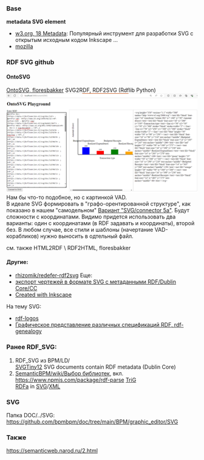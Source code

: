 
### Base

**metadata SVG element**
- [w3.org, 18 Metadata](https://www.w3.org/TR/SVGTiny12/metadata.html): Популярный инструмент для разработки SVG с открытым исходным кодом Inkscape ...
- [mozilla](https://developer.mozilla.org/en-US/docs/Web/SVG/Element/metadata)

### RDF SVG github
#### OntoSVG
[OntoSVG, floresbakker](https://github.com/floresbakker/OntoSVG)  SVG2RDF, RDF2SVG (Rdflib Python)
![ris](https://github.com/floresbakker/OntoSVG/raw/main/Examples/Playground.png) 
Нам бы что-то подобное, но с картинкой VAD.  
В идеале SVG формировать в "графо-орентированной структуре", как показано в нашем "самодельном" [Вариант "SVG/connector 5a"](https://github.com/bpmbpm/doc/blob/main/test/SVG/README.md#svgconnector_5a). 
Будут сложности с координатами. Видимо придется использовать два варианты: один с координатами (в RDF задавать и координаты), второй без. В любом случае, все стили и шаблоны (начертание VAD-корабликов) нужно выносить в одтельный файл.

см. также HTML2RDF \ RDF2HTML, floresbakker
#### Другие:  
- [rhizomik/redefer-rdf2svg](https://github.com/rhizomik/redefer-rdf2svg)
Еще:
- [экспорт чертежей в формате SVG с метаданными RDF/Dublin Core/CC](https://gist.github.com/nfreear/ca0decd2c14e2bbdaf70)
- [Created with Inkscape](https://gist.github.com/emmanuelgeoffray/2986983)

На тему SVG:
- [rdf-logos](https://github.com/cygri/rdf-logos/blob/master/index.html)
- [Графическое представление различных спецификаций RDF, rdf-genealogy](https://github.com/pchampin/rdf-genealogy)

### Ранее RDF_SVG:
1. RDF_SVG из BPM/LD/  
[SVGTiny12](https://www.w3.org/TR/2008/REC-SVGTiny12-20081222/metadata.html#MetadataAttributes) SVG documents contain RDF metadata (Dublin Core)  
2. [SemanticBPM/wiki/Выбор библиотек](https://github.com/bpmbpm/SemanticBPM/wiki/%D0%92%D1%8B%D0%B1%D0%BE%D1%80-%D0%B1%D0%B8%D0%B1%D0%BB%D0%B8%D0%BE%D1%82%D0%B5%D0%BA#rdf_svg), вкл.   
https://www.npmjs.com/package/rdf-parse [TriG](https://www.w3.org/TR/trig/)   
[RDFa](https://www.w3.org/TR/2008/REC-SVGTiny12-20081222/metadata.html#MetadataAttributes) in [SVG](https://www.w3.org/TR/SVGTiny12/)/[XML](https://html.spec.whatwg.org/multipage/)

### SVG
Папка DOC/../SVG: https://github.com/bpmbpm/doc/tree/main/BPM/graphic_editor/SVG

### Также
https://semanticweb.narod.ru/2.html
